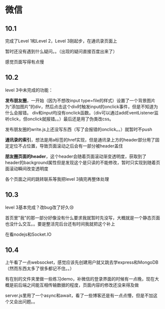 # 微信

## 10.1

完成了Level 1和Level 2，Level 3刚起步，在通讯录页面上

暂时还没有遇到什么疑问。。（出现的疑问直接百度出来了）

感觉页面写得有点慢

## 10.2

level 3中未完成的功能：

**发布朋友圈**，一开始（因为不想改input type=file的样式）设置了一个背景图片为“添加图片”的div，然后点击这个div时触发input的onclick事件，但是不知道为什么会报错。 div和input均没有onclick函数。（div可以通过addEventListener监听click，但onclick就报错。。）最后还是用了伪类改css。

发布朋友圈的write.js上还没写东西（写了会报错的onclick。。）就暂时不push

**通讯录的索引**，想法是用a标签的href实现，但是通讯录上方的header部分用了固定定位不占位置，导致页面滚动之后会有一部分被header盖住

**朋友圈页面的header**，这个header会随着页面滚动渐变透明度，获取到了header的background属性但是发现这个是只读的不能修改，暂时只实现到随着页面滚动瞬间改变透明度

各个页面之间的跳转联系等我把level 3搞完再整体处理

## 10.3

level 3基本完成？改bug改了好久:cry:

首页里"我"的那一部分好像没有什么要求我就暂时先没写，大概就是一个静态页面也没什么交互。。要是整活完后台还有时间我就把这个补上

在看nodejs和Socket.IO

## 10.4

上午看了一点websocket，感觉应该先创建用户就又跳去学express和MongoDB（然而东西太多了很多都记不住。。）

有在别的文件夹里做一些练习demo，补微信的登录界面的时候有一点晚，现在大概是前后端之间能互相传输数据的程度，页面内容的修改还没来得及做

server.js里用了一个async和await，看了一些博客还是有一点点懵，但是不加这个又会出问题。。